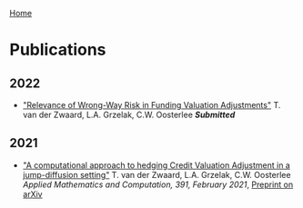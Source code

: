 [Home](index.md)

# Publications

## 2022
* ["Relevance of Wrong-Way Risk in Funding Valuation Adjustments"](http://arxiv.org/abs/2204.02680) T. van der Zwaard, L.A. Grzelak, C.W. Oosterlee ***Submitted***

## 2021
* ["A computational approach to hedging Credit Valuation Adjustment in a jump-diffusion setting"](https://doi.org/10.1016/j.amc.2020.125671) T. van der Zwaard, L.A. Grzelak, C.W. Oosterlee *Applied Mathematics and Computation, 391, February 2021*,
[Preprint on arXiv](https://arxiv.org/abs/2005.10504)

<!---
## 2016
* Thesis MSc Applied Mathematics, ["The heston model with Term Strucutre: Option Pricing and Calibration"](http://resolver.tudelft.nl/uuid:eb4a8dd4-e024-48d7-9784-4bbecbebe1f1).

## 2014
* Thesis BSc Applied Mathematics, ["Pricing Bitcoin options under jump-diffusion processes"](http://resolver.tudelft.nl/uuid:c9e40f25-738e-4c69-a747-e10de372dc42).
---> 